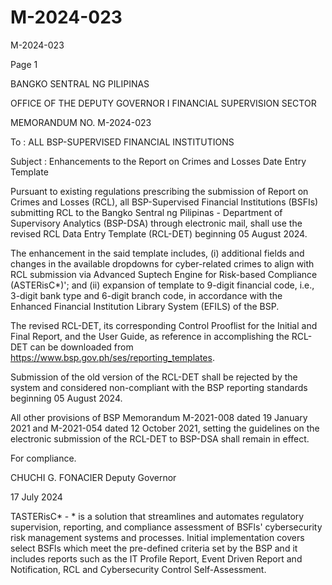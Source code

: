 # M-2024-023

M-2024-023

Page 1

BANGKO SENTRAL NG PILIPINAS

OFFICE OF THE DEPUTY GOVERNOR I FINANCIAL SUPERVISION SECTOR

MEMORANDUM NO. M-2024-023

To : ALL BSP-SUPERVISED FINANCIAL INSTITUTIONS

Subject : Enhancements to the Report on Crimes and Losses Date Entry Template

Pursuant to existing regulations prescribing the submission of Report on Crimes and Losses (RCL), all BSP-Supervised Financial Institutions (BSFIs) submitting RCL to the Bangko Sentral ng Pilipinas - Department of Supervisory Analytics (BSP-DSA) through electronic mail, shall use the revised RCL Data Entry Template (RCL-DET) beginning 05 August 2024.

The enhancement in the said template includes, (i) additional fields and changes in the available dropdowns for cyber-related crimes to align with RCL submission via Advanced Suptech Engine for Risk-based Compliance (ASTERisC*)'; and (ii) expansion of template to 9-digit financial code, i.e., 3-digit bank type and 6-digit branch code, in accordance with the Enhanced Financial Institution Library System (EFILS) of the BSP.

The revised RCL-DET, its corresponding Control Prooflist for the Initial and Final Report, and the User Guide, as reference in accomplishing the RCL-DET can be downloaded from https://www.bsp.gov.ph/ses/reporting_templates.

Submission of the old version of the RCL-DET shall be rejected by the system and considered non-compliant with the BSP reporting standards beginning 05 August 2024.

All other provisions of BSP Memorandum M-2021-008 dated 19 January 2021 and M-2021-054 dated 12 October 2021, setting the guidelines on the electronic submission of the RCL-DET to BSP-DSA shall remain in effect.

For compliance.



CHUCHI G. FONACIER Deputy Governor

17 July 2024

TASTERisC* - * is a solution that streamlines and automates regulatory supervision, reporting, and compliance assessment of BSFls' cybersecurity risk management systems and processes. Initial implementation covers select BSFls which meet the pre-defined criteria set by the BSP and it includes reports such as the IT Profile Report, Event Driven Report and Notification, RCL and Cybersecurity Control Self-Assessment.